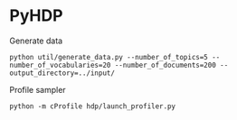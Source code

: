 PyHDP
=====

Generate data

	python util/generate_data.py --number_of_topics=5 --number_of_vocabularies=20 --number_of_documents=200 --output_directory=../input/

Profile sampler

	python -m cProfile hdp/launch_profiler.py
